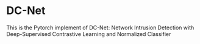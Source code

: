 # DC-Net
This is the Pytorch implement of DC-Net: Network Intrusion Detection with Deep-Supervised Contrastive Learning and Normalized Classifier
